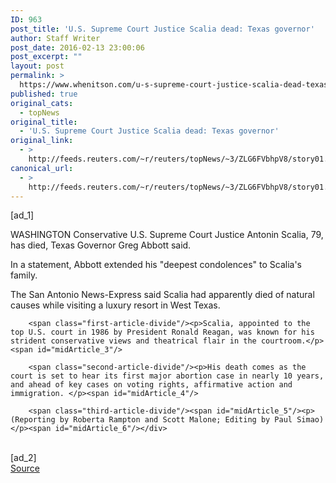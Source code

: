 ```yaml
---
ID: 963
post_title: 'U.S. Supreme Court Justice Scalia dead: Texas governor'
author: Staff Writer
post_date: 2016-02-13 23:00:06
post_excerpt: ""
layout: post
permalink: >
  https://www.whenitson.com/u-s-supreme-court-justice-scalia-dead-texas-governor/
published: true
original_cats:
  - topNews
original_title:
  - 'U.S. Supreme Court Justice Scalia dead: Texas governor'
original_link:
  - >
    http://feeds.reuters.com/~r/reuters/topNews/~3/ZLG6FVbhpV8/story01.htm
canonical_url:
  - >
    http://feeds.reuters.com/~r/reuters/topNews/~3/ZLG6FVbhpV8/story01.htm
---
```

 [ad_1]
<br><div id="articleText">
<span id="midArticle_start"/>

<span class="focusParagraph" readability="6"><p><span class="articleLocation">WASHINGTON</span> Conservative U.S. Supreme Court Justice Antonin Scalia, 79, has died, Texas Governor Greg Abbott said.</p></span><span id="midArticle_0"/><p>In a statement, Abbott extended his "deepest condolences" to Scalia's family.</p><span id="midArticle_1"/><p>The San Antonio News-Express said Scalia had apparently died of natural causes while visiting a luxury resort in West Texas. </p><span id="midArticle_2"/>
        
        <span class="first-article-divide"/><p>Scalia, appointed to the top U.S. court in 1986 by President Ronald Reagan, was known for his strident conservative views and theatrical flair in the courtroom.</p><span id="midArticle_3"/>
        
        <span class="second-article-divide"/><p>His death comes as the court is set to hear its first major abortion case in nearly 10 years, and ahead of key cases on voting rights, affirmative action and immigration. </p><span id="midArticle_4"/>
        
        <span class="third-article-divide"/><span id="midArticle_5"/><p> (Reporting by Roberta Rampton and Scott Malone; Editing by Paul Simao)</p><span id="midArticle_6"/></div>
<br>[ad_2]
<br><a href="http://feeds.reuters.com/~r/reuters/topNews/~3/ZLG6FVbhpV8/story01.htm">Source </a>